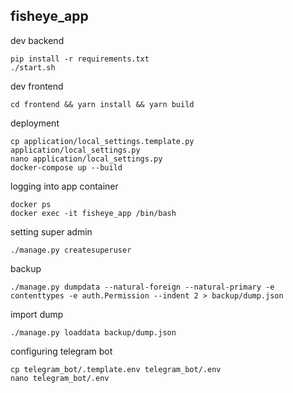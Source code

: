 ## fisheye_app

dev backend
```shell
pip install -r requirements.txt
./start.sh
```

dev frontend
```shell
cd frontend && yarn install && yarn build
```

deployment
```shell
cp application/local_settings.template.py application/local_settings.py
nano application/local_settings.py
docker-compose up --build
```
logging into app container
```shell
docker ps
docker exec -it fisheye_app /bin/bash
```
setting super admin
```shell
./manage.py createsuperuser
```
backup
```shell
./manage.py dumpdata --natural-foreign --natural-primary -e contenttypes -e auth.Permission --indent 2 > backup/dump.json
```
import dump
```shell
./manage.py loaddata backup/dump.json
```
configuring telegram bot
```shell
cp telegram_bot/.template.env telegram_bot/.env
nano telegram_bot/.env
```
